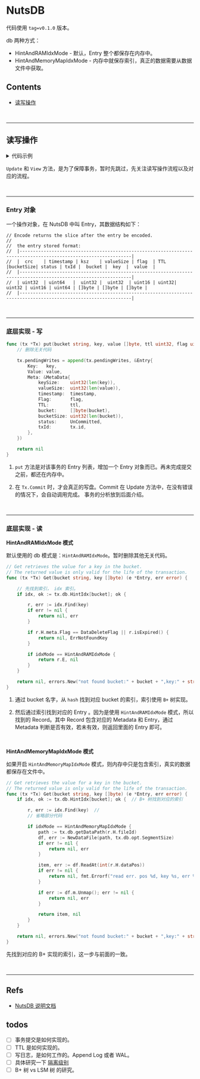 # NutsDB

代码使用 `tag=v0.1.0` 版本。

db 两种方式：

- HintAndRAMIdxMode - 默认，Entry 整个都保存在内存中。
- HintAndMemoryMapIdxMode - 内存中就保存索引，真正的数据需要从数据文件中获取。


## <a id="contents"> Contents </a>

- [读写操作](#simple-put-get)


<br /> <hr />

## <a id="simple-put-get"> 读写操作 </a>

<details>

<summary> 代码示例 </summary>

```go
package main

import (
	"log"

	"github.com/xujiajun/nutsdb"
)

func main() {
	opt := nutsdb.DefaultOptions
	opt.Dir = "/tmp/nutsdb" // 这边数据库会自动创建这个目录文件
	db, err := nutsdb.Open(opt)
	if err != nil {
		log.Fatal(err)
	}
	defer db.Close()

	// to do
	if err := db.Update(func(tx *nutsdb.Tx) error {
		if err := tx.Put("bucket1", []byte("foo"), []byte("bar"), 0); err != nil {
			return err
		}
		return nil
	}); err != nil {
		panic(err)
	}

	if err := db.View(func(tx *nutsdb.Tx) error {
		entry, err := tx.Get("bucket1", []byte("foo"))
		if err != nil {
			return err
		}

		log.Printf("entry: %+v", entry)
		return nil
	}); err != nil {
		panic(err)
	}

}
```

</details>


`Update` 和 `View` 方法，是为了保障事务，暂时先跳过，先关注读写操作流程以及对应的流程。


<br /> <hr />

### Entry 对象

一个操作对象，在 NutsDB 中叫 Entry，其数据结构如下：

```
// Encode returns the slice after the entry be encoded.
//
//  the entry stored format:
//  |----------------------------------------------------------------------------------------------------------------|
//  |  crc    | timestamp | ksz    | valueSize | flag  | TTL  |bucketSize| status | txId |  bucket |  key  |  value  |
//  |----------------------------------------------------------------------------------------------------------------|
//  | uint32  | uint64   |  uint32 |  uint32  | uint16 | uint32| uint32 | uint16 | uint64 | []byte | []byte | []byte |
//  |----------------------------------------------------------------------------------------------------------------|
```


<br /> <hr />

### 底层实现 - 写

```go
func (tx *Tx) put(bucket string, key, value []byte, ttl uint32, flag uint16, timestamp uint64) error {
    // 删除无关代码

	tx.pendingWrites = append(tx.pendingWrites, &Entry{
		Key:   key,
		Value: value,
		Meta: &MetaData{
			keySize:    uint32(len(key)),
			valueSize:  uint32(len(value)),
			timestamp:  timestamp,
			Flag:       flag,
			TTL:        ttl,
			bucket:     []byte(bucket),
			bucketSize: uint32(len(bucket)),
			status:     UnCommitted,
			txId:       tx.id,
		},
	})

	return nil
}
```

1. `put` 方法是对该事务的 Entry 列表，增加一个 Entry 对象而已。再未完成提交之前，都还在内存中。

2. 在 `Tx.Commit` 时，才会真正的写盘。Commit 在 Update 方法中，在没有错误的情况下，会自动调用完成。
   事务的分析放到后面介绍。


<br /> <hr />

### 底层实现 - 读


**HintAndRAMIdxMode 模式**

默认使用的 db 模式是：`HintAndRAMIdxMode`。暂时删除其他无关代码。

```go
// Get retrieves the value for a key in the bucket.
// The returned value is only valid for the life of the transaction.
func (tx *Tx) Get(bucket string, key []byte) (e *Entry, err error) {

	// 先找到索引， idx 索引。
	if idx, ok := tx.db.HintIdx[bucket]; ok {

		r, err := idx.Find(key)
		if err != nil {
			return nil, err
		}

		if r.H.meta.Flag == DataDeleteFlag || r.isExpired() {
			return nil, ErrNotFoundKey
		}

		if idxMode == HintAndRAMIdxMode {
			return r.E, nil
		}
	}

	return nil, errors.New("not found bucket:" + bucket + ",key:" + string(key))
}
```

1. 通过 bucket 名字，从 `hash` 找到对应 bucket 的索引，索引使用 `B+` 树实现。

2. 然后通过索引找到对应的 Entry 。因为是使用 `HintAndRAMIdxMode` 模式，所以找到的 Record。其中 Record 包含对应的 Metadata 和 Entry，通过 Metadata 判断是否有效，若未有效，则返回里面的 Entry 即可。

<br />

**HintAndMemoryMapIdxMode 模式**

如果开启 `HintAndMemoryMapIdxMode` 模式，则内存中只是包含索引，真实的数据都保存在文件中。

```go
// Get retrieves the value for a key in the bucket.
// The returned value is only valid for the life of the transaction.
func (tx *Tx) Get(bucket string, key []byte) (e *Entry, err error) {
	if idx, ok := tx.db.HintIdx[bucket]; ok {  // B+ 树找到对应的索引

		r, err := idx.Find(key)  // 
		// 省略部分代码

		if idxMode == HintAndMemoryMapIdxMode {
			path := tx.db.getDataPath(r.H.fileId)
			df, err := NewDataFile(path, tx.db.opt.SegmentSize)
			if err != nil {
				return nil, err
			}

			item, err := df.ReadAt(int(r.H.dataPos))
			if err != nil {
				return nil, fmt.Errorf("read err. pos %d, key %s, err %s", r.H.dataPos, string(key), err)
			}

			if err := df.m.Unmap(); err != nil {
				return nil, err
			}

			return item, nil
		}
	}

	return nil, errors.New("not found bucket:" + bucket + ",key:" + string(key))
}
```

先找到对应的 B+ 实现的索引，这一步与前面的一致。



<br /> <hr />

## <a id="refs"> Refs </a>

- [NutsDB 说明文档](https://github.com/nutsdb/nutsdb/blob/master/README-CN.md)


## todos

- [ ] 事务提交是如何实现的。
- [ ] TTL 是如何实现的。
- [ ] 写日志，是如何工作的。Append Log 或者 WAL。
- [ ] 具体研究一下 [隔离级别](https://github.com/nutsdb/nutsdb/blob/master/README-CN.md#%E9%9A%94%E7%A6%BB%E7%BA%A7%E5%88%AB%E4%BD%8E%E5%88%B0%E9%AB%98)
- [ ] B+ 树 vs LSM 树 的研究。